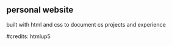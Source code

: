 ## **personal website**

built with html and css to document cs projects and experience

#credits: htmlup5
